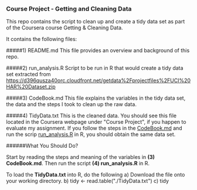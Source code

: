 ### Course Project - Getting and Cleaning Data
This repo contains the script to clean up and create a tidy data set as part of the Coursera course Getting &amp; Cleaning Data.


It contains the following files:

#####1) README.md
This file provides an overview and background of this repo.

#####2) run_analysis.R 
Script to be run in R that would create a tidy data set extracted from https://d396qusza40orc.cloudfront.net/getdata%2Fprojectfiles%2FUCI%20HAR%20Dataset.zip

#####3) CodeBook.md
This file explains the variables in the tidy data set, the data and the steps I took to clean up the raw data.

#####4) TidyData.txt
This is the cleaned data. You should see this file located in the Coursera webpage under "Course Project", if you happen to evaluate my assignment. If you follow the steps in the <u>CodeBook.md</u> and run the scrip <u>run_analysis.R</u> in R, you should obtain the same data set.


######What You Should Do?
<p>Start by reading the steps and meaning of the variables in <b>(3) CodeBook.md</b>. Then run the script <b>(4) run_analysis.R</b> in R. </p>

To load the <b>TidyData.txt</b> into R, do the following
a) Download the file onto your working directory.
b) tidy <- read.table("./TidyData.txt")
c) tidy
